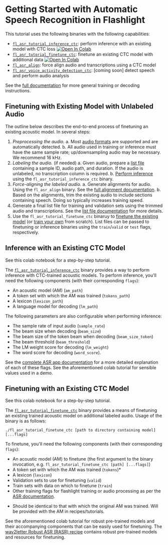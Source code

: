# Getting Started with Automatic Speech Recognition in Flashlight

This tutorial uses the following binaries with the following capabilities:
- [`fl_asr_tutorial_inference_ctc`](https://github.com/jacobkahn/flashlight/blob/tutorial_docs/flashlight/app/asr/tutorial/README.md#inference-with-an-existing-ctc-model): perform inference with an existing model with CTC loss [![Open In Colab](https://colab.research.google.com/assets/colab-badge.svg)](https://colab.research.google.com/github/todo)
- [`fl_asr_tutorial_finetune_ctc`](https://github.com/jacobkahn/flashlight/blob/tutorial_docs/flashlight/app/asr/tutorial/README.md#finetuning-with-an-existing-ctc-model): finetune an existing CTC model with additional data [![Open In Colab](https://colab.research.google.com/assets/colab-badge.svg)](https://colab.research.google.com/github/todo)
- [`fl_asr_align`](https://github.com/facebookresearch/flashlight/blob/master/flashlight/app/asr/tools/alignment): force align audio and transcriptions using a CTC model
- [`fl_asr_voice_activity_detection_ctc`](https://github.com/facebookresearch/flashlight/blob/master/flashlight/app/asr/tools): [coming soon] detect speech and perform audio analysis

See the [full documentation](https://github.com/jacobkahn/flashlight/blob/tutorial_docs/flashlight/app/asr) for more general training or decoding instructions.

## Finetuning with Existing Model with Unlabeled Audio

The outline below describes the end-to-end process of finetuning an existing acoustic model. In several steps:
1. *Preprocessing the audio.*
  a. Most [audio formats](http://libsndfile.github.io/libsndfile/formats.html) are supported and are automatically detected.
  b. All audio used in training or inference must have the same sample rate; up/downsampling audio may be necessary. We recommend 16 kHz.
2. *Labeling the audio.* (if needed)
  a. Given audio, prepare a [list file](https://github.com/jacobkahn/flashlight/blob/tutorial_docs/flashlight/app/asr/README.md#audio-and-transcriptions-data) containing a sample ID, audio path, and duration. If the audio is unlabeled, no transcription column is required.
  b. [Perform inference](https://github.com/jacobkahn/flashlight/blob/tutorial_docs/flashlight/app/asr/tutorial/README.md#inference-with-an-existing-ctc-model) using the `fl_asr_tutorial_inference_ctc` binary.
3. *Force-aligning the labeled audio.*
  a. Generate alignments for audio. Using the `fl_asr_align` binary. See the [full alignment documentation](https://github.com/facebookresearch/flashlight/blob/master/flashlight/app/asr/tools/alignment).
  b. Based on the alignments, trim the existing audio to include sections containing speech. Doing so typically increases training speed.
4. Generate a final list file for training and validation sets using the trimmed audio and transcriptions. See the [list file documentation](https://github.com/jacobkahn/flashlight/blob/tutorial_docs/flashlight/app/asr/README.md#audio-and-transcriptions-data) for more details.
5. Use the `fl_asr_tutorial_finetune_ctc` binaruy to [finetune the existing model](https://github.com/jacobkahn/flashlight/blob/tutorial_docs/flashlight/app/asr/tutorial/README.md#finetuning-with-an-existing-ctc-model) (or [train your own](https://github.com/jacobkahn/flashlight/blob/tutorial_docs/flashlight/app/asr/README.md#how-to-train-acoustic-model) from scratch). List files can be passed to finetuning or inference binaries using the `train`/`valid` or `test` flags, respectively.

## Inference with an Existing CTC Model

See this colab notebook for a step-by-step tutorial.

The [`fl_asr_tutorial_inference_ctc`](https://github.com/facebookresearch/flashlight/blob/master/flashlight/app/asr/tutorial/InferenceCTC.cpp) binary provides a way to perform inference with CTC-trained acoustic models. To perform inference, you'll need the following components (with their corresponding `flags`):
- An acoustic model (AM) (`am_path`)
- A token set with which the AM was trained (`tokens_path`)
- A lexicon (`lexicon_path`)
- A language model for decoding (`lm_path`)

The following parameters are also configurable when performing inference:
- The sample rate of input audio (`sample_rate`)
- The beam size when decoding (`beam_size`)
- The beam size of the token beam when decoding (`beam_size_token`)
- The beam threshold (`beam_threshold`)
- The LM weight score for decoding (`lm_weight`)
- The word score for decoding (`word_score`).

See the [complete ASR app documentation](https://github.com/jacobkahn/flashlight/blob/tutorial_docs/flashlight/app/asr/README.md) for a more detailed explanation of each of these flags. See the aforementioned colab tutorial for sensible values used in a demo.

## Finetuning with an Existing CTC Model

See this colab notebook for a step-by-step tutorial.

The [`fl_asr_tutorial_finetune_ctc`](https://github.com/jacobkahn/flashlight/blob/tutorial_docs/flashlight/app/asr/tutorial/FinetuneCTC.cpp) binary provides a means of finetuning an existing trained acoustic model on additional labeled audio. Usage of the binary is as follows:
```
./fl_asr_tutorial_finetune_ctc [path to directory containing model] [...flags]
```
To finetune, you'll need the following components (with their corresponding `flags`):
- An acoustic model (AM) to finetune (the first argument to the binary invocation, e.g. `fl_asr_tutorial_finetune_ctc [path] [...flags]`)
- A token set with which the AM was trained (`tokens`)*
- A lexicon (`lexicon`)
- Validation sets to use for finetuning (`valid`)
- Train sets with data on which to finetune (`train`)
- Other training flags for flashlight training or audio processing as per the [ASR documentation](https://github.com/jacobkahn/flashlight/blob/tutorial_docs/flashlight/app/asr/README.md).

* Should be identical to that with which the original AM was trained. Will be provided with the AM in recipes/tutorials.

See the aforementioned colab tutorial for robust pre-trained models and their accompanying components that can be easily used for finetuning. The [wav2letter Robust ASR (RASR) recipe](https://github.com/facebookresearch/wav2letter/tree/master/recipes/rasr) contains robust pre-trained models and resources for finetuning.
